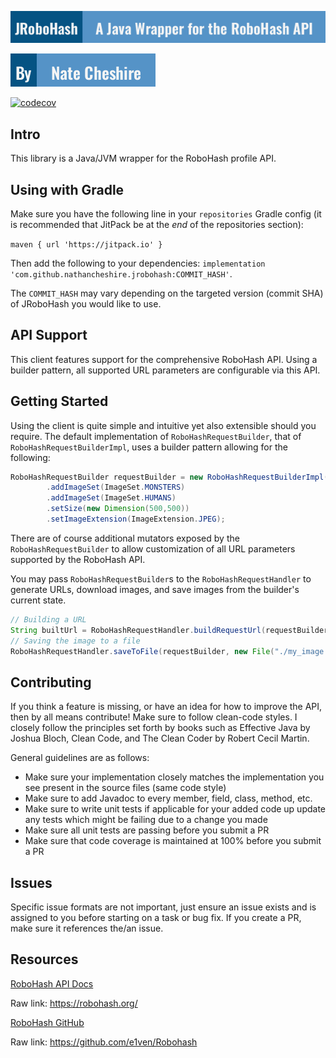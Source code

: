 ![Title](./assets/robohash.png)

![Author](./assets/author.png)

[![codecov](https://codecov.io/github/NathanCheshire/JRoboHash/graph/badge.svg?token=FORj9lW2D3)](https://codecov.io/github/NathanCheshire/JRoboHash)

## Intro

This library is a Java/JVM wrapper for the RoboHash profile API.

## Using with Gradle

Make sure you have the following line in your `repositories` Gradle config (it is recommended that JitPack be at the
_end_ of the repositories section):

`maven { url 'https://jitpack.io' }`

Then add the following to your dependencies: `implementation 'com.github.nathancheshire.jrobohash:COMMIT_HASH'`.

The `COMMIT_HASH` may vary depending on the targeted version (commit SHA) of JRoboHash you would like to use.

## API Support

This client features support for the comprehensive RoboHash API.
Using a builder pattern, all supported URL parameters are configurable via this API.

## Getting Started

Using the client is quite simple and intuitive yet also extensible should you require. The default implementation
of `RoboHashRequestBuilder`, that of `RoboHashRequestBuilderImpl`, uses a builder pattern allowing for the following:

```java
RoboHashRequestBuilder requestBuilder = new RoboHashRequestBuilderImpl('MY_AVATAR_KEY')
        .addImageSet(ImageSet.MONSTERS)
        .addImageSet(ImageSet.HUMANS)
        .setSize(new Dimension(500,500))
        .setImageExtension(ImageExtension.JPEG);
```

There are of course additional mutators exposed by the `RoboHashRequestBuilder` to allow customization of all URL
parameters
supported by the RoboHash API.

You may pass `RoboHashRequestBuilder`s to the `RoboHashRequestHandler` to generate URLs, download images, and save images from the
builder's current state.

```java
// Building a URL
String builtUrl = RoboHashRequestHandler.buildRequestUrl(requestBuilder);
// Saving the image to a file
RoboHashRequestHandler.saveToFile(requestBuilder, new File("./my_image.jpeg"));
```

## Contributing

If you think a feature is missing, or have an idea for how to improve the API, then by all means contribute! Make sure
to follow clean-code styles. I closely follow the principles set forth by books such as Effective Java by Joshua Bloch,
Clean Code, and The Clean Coder by Robert Cecil Martin.

General guidelines are as follows:

- Make sure your implementation closely matches the implementation you see present in the source files (same code style)
- Make sure to add Javadoc to every member, field, class, method, etc.
- Make sure to write unit tests if applicable for your added code up update any tests which might be failing due to a
  change you made
- Make sure all unit tests are passing before you submit a PR
- Make sure that code coverage is maintained at 100% before you submit a PR

## Issues

Specific issue formats are not important, just ensure an issue exists and is assigned to you before starting on a task
or bug fix. If you create a PR, make sure it references the/an issue.

## Resources

[RoboHash API Docs](https://robohash.org/)

Raw link: https://robohash.org/

[RoboHash GitHub](https://github.com/e1ven/Robohash)

Raw link: https://github.com/e1ven/Robohash